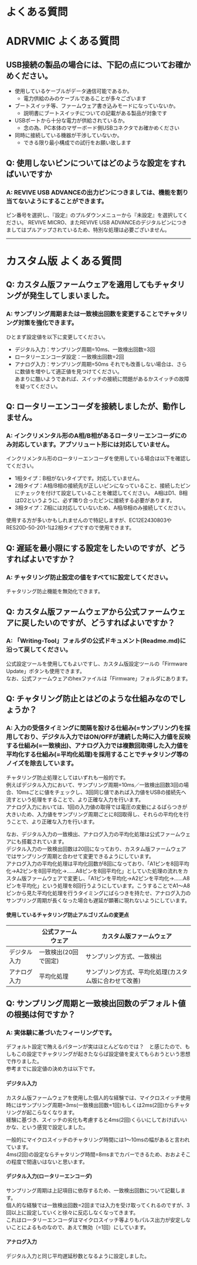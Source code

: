 # よくある質問

# ADRVMIC よくある質問

## USB接続の製品の場合には、下記の点についてお確かめください。

 - 使用しているケーブルがデータ通信可能であるか。
   - 電力供給のみのケーブルであることが多々ございます
 - ブートスイッチ等、ファームウェア書き込みモードになっていないか。
   - 説明書にブートスイッチについての記載がある製品が対象です
 - USBポートから十分な電力が供給されているか。
   - 念の為、PC本体のマザーボード側USBコネクタでお確かめください
 - 同時に接続している機器が干渉していないか。
   - できる限り最小構成での試行をお願い致します

## Q: 使用しないピンについてはどのような設定をすればいいですか

### A: REVIVE USB ADVANCEの出力ピンにつきましては、機能を割り当てないようにすることができます。
ピン番号を選択し、『設定』のプルダウンメニューから『未設定』を選択してください。
REVIVE MICRO、またREVIVE USB ADVANCEのデジタルピンにつきましてはプルアップされているため、特別な処理は必要ございません。

----

# カスタム版 よくある質問

## Q: カスタム版ファームウェアを適用してもチャタリングが発生してしまいました。
### A: サンプリング周期または一致検出回数を変更することでチャタリング対策を強化できます。
ひとまず設定値を以下に変更してください。  
 - デジタル入力：サンプリング周期=10ms、一致検出回数=3回
 - ロータリーエンコーダ設定：一致検出回数=2回
 - アナログ入力：サンプリング周期=50ms
それでも改善しない場合は、さらに数値を増やして適正値を見つけてください。  
あまりに酷いようであれば、スイッチの接続に問題があるかスイッチの故障を疑ってください。  

## Q: ロータリーエンコーダを接続しましたが、動作しません。
### A: インクリメンタル形のA相/B相があるロータリーエンコーダにのみ対応しています。アブソリュート形には対応していません。
インクリメンタル形のロータリーエンコーダを使用している場合は以下を確認してください。  
 - 1相タイプ：B相がないタイプです。対応していません。
 - 2相タイプ：A相/B相の接続先が正しいピンになっていること、接続したピンにチェックを付けて設定していることを確認してください。
  A相はD1、B相はD2というように、必ず隣り合ったピンに接続する必要があります。
 - 3相タイプ：Z相には対応していないため、A相/B相のみ接続してください。

使用する方が多いかもしれませんので特記しますが、EC12E2430803やRES20D-50-201-1は2相タイプですので使用できます。

## Q: 遅延を最小限にする設定をしたいのですが、どうすればよいですか？
### A: チャタリング防止設定の値をすべて1に設定してください。
チャタリング防止機能を無効化できます。  

## Q: カスタム版ファームウェアから公式ファームウェアに戻したいのですが、どうすればよいですか？
### A: 「Writing-Tool」フォルダの公式ドキュメント(Readme.md)に沿って戻してください。
公式設定ツールを使用してもよいですし、カスタム版設定ツールの「Firmware Update」ボタンも使用できます。  
なお、公式ファームウェアのhexファイルは「Firmware」フォルダにあります。  

## Q: チャタリング防止とはどのような仕組みなのでしょうか？
### A: 入力の受信タイミングに間隔を設ける仕組み(=サンプリング)を採用しており、デジタル入力ではON/OFFが連続した時に入力値を反映する仕組み(=一致検出)、アナログ入力では複数回取得した入力値を平均化する仕組み(=平均化処理)を採用することでチャタリング等のノイズを除去しています。
チャタリング防止処理としてはいずれも一般的です。  
例えばデジタル入力において、サンプリング周期=10ms／一致検出回数3回の場合、10msごとに値をチェックし、3回同じ値であれば入力値をUSBの接続先へ流すという処理をすることで、より正確な入力を行います。  
アナログ入力においては、1回の入力値の取得では電圧の変動によるばらつきが大きいため、入力値をサンプリング周期ごとに8回取得し、それらの平均化を行うことで、より正確な入力を行います。  

なお、デジタル入力の一致検出、アナログ入力の平均化処理は公式ファームウェアにも搭載されています。  
デジタル入力の一致検出回数は20回になっており、カスタム版ファームウェアではサンプリング周期と合わせて変更できるようにしています。  
アナログ入力の平均化処理は平均化回数が8回になっており、「A1ピンを8回平均化→A2ピンを8回平均化→……A8ピンを8回平均化」としていた処理の流れをカスタム版ファームウェアで変更し、「A1ピンを平均化→A2ピンを平均化→……A8ピンを平均化」という処理を8回行うようにしています。こうすることでA1～A8ピンから見た平均化処理を行うタイミングにばらつきを持たせ、アナログ入力のサンプリング周期が長くなった場合も遅延が顕著に現れないようにしています。  

#### 使用しているチャタリング防止アルゴリズムの変更点
|  | 公式ファームウェア | カスタム版ファームウェア |
| - | - | - |
| デジタル入力 | 一致検出(20回で固定) | サンプリング方式、一致検出 |
| アナログ入力 | 平均化処理 | サンプリング方式、平均化処理(カスタム版に合わせて改善) |

## Q: サンプリング周期と一致検出回数のデフォルト値の根拠は何ですか？
### A: 実体験に基づいたフィーリングです。
デフォルト設定で賄えるパターンが実はほとんどなのでは？　と感じたので、もしもこの設定でチャタリングが起きたならば設定値を変えてもらおうという思想で作りました。  
参考までに設定値の決め方は以下です。  

#### デジタル入力
カスタム版ファームウェアを使用した個人的な経験では、マイクロスイッチ使用時にはサンプリング周期=3ms(一致検出回数=1回)もしくは2ms(2回)からチャタリングが起こらなくなります。  
経験に基づき、スイッチの劣化も考慮すると4ms(2回)くらいにしておけばいいかな、という感覚で設定しました。  

一般的にマイクロスイッチのチャタリング時間には1～10msの幅があると言われています。  
4ms(2回)の設定ならチャタリング時間=8msまでカバーできるため、おおよそこの程度で間違いはないと思います。  

#### デジタル入力(ロータリーエンコーダ)
サンプリング周期は上記項目に依存するため、一致検出回数について記載します。  
個人的な経験では一致検出回数=2回までは入力を受け取ってくれるのですが、3回以上に設定していくと徐々に反応しなくなってきます。  
これはロータリーエンコーダはマイクロスイッチ等よりもパルス出力が安定しないことによるものなので、あえて無効（=1回）にしています。  

#### アナログ入力
デジタル入力と同じ平均遅延秒数となるように設定しました。  
